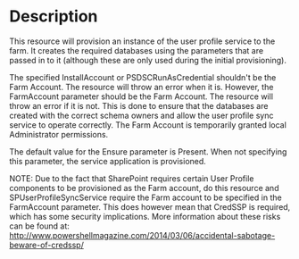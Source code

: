 # Description

This resource will provision an instance of the user profile service to the
farm. It creates the required databases using the parameters that are passed
in to it (although these are only used during the initial provisioning).

The specified InstallAccount or PSDSCRunAsCredential shouldn't be the Farm Account.
The resource will throw an error when it is. However, the FarmAccount parameter
should be the Farm Account. The resource will throw an error if it is not. This is
done to ensure that the databases are created with the correct schema owners and
allow the user profile sync service to operate correctly. The Farm Account is
temporarily granted local Administrator permissions.

The default value for the Ensure parameter is Present. When not specifying this
parameter, the service application is provisioned.

NOTE:
Due to the fact that SharePoint requires certain User Profile components to be
provisioned as the Farm account, do this resource and SPUserProfileSyncService
require the Farm account to be specified in the FarmAccount parameter.
This does however mean that CredSSP is required, which has some security
implications. More information about these risks can be found at:
http://www.powershellmagazine.com/2014/03/06/accidental-sabotage-beware-of-credssp/
